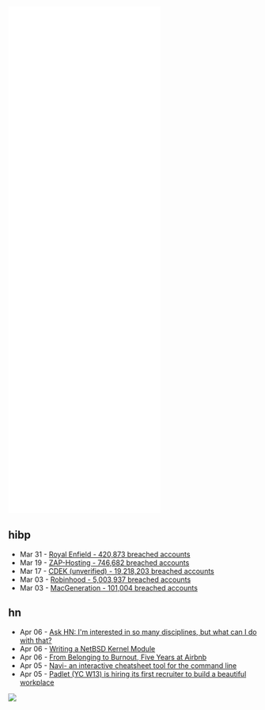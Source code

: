 ![Metrics](https://raw.githubusercontent.com/phixion/phixion/master/metrics.svg)

## hibp

<!--
for https://github.com/phixion/phixion/blob/main/.github/workflows/feeds.yml
-->
<!--START_SECTION:haveibeenpwnd-->
- Mar 31 - [Royal Enfield - 420,873 breached accounts](https://haveibeenpwned.com/PwnedWebsites#RoyalEnfield)
- Mar 19 - [ZAP-Hosting - 746,682 breached accounts](https://haveibeenpwned.com/PwnedWebsites#ZAPHosting)
- Mar 17 - [CDEK (unverified) - 19,218,203 breached accounts](https://haveibeenpwned.com/PwnedWebsites#CDEK)
- Mar 03 - [Robinhood - 5,003,937 breached accounts](https://haveibeenpwned.com/PwnedWebsites#Robinhood)
- Mar 03 - [MacGeneration - 101,004 breached accounts](https://haveibeenpwned.com/PwnedWebsites#MacGeneration)
<!--END_SECTION:haveibeenpwnd-->

## hn

<!--
for https://github.com/phixion/phixion/blob/main/.github/workflows/feeds.yml
-->
<!--START_SECTION:hn-->
- Apr 06 - [Ask HN: I'm interested in so many disciplines, but what can I do with that?](https://news.ycombinator.com/item?id=30928105)
- Apr 06 - [Writing a NetBSD Kernel Module](https://saurvs.github.io/post/writing-netbsd-kern-mod/)
- Apr 06 - [From Belonging to Burnout, Five Years at Airbnb](https://news.techworkerscoalition.org/2022/04/05/issue-5/)
- Apr 05 - [Navi- an interactive cheatsheet tool for the command line](https://github.com/denisidoro/navi)
- Apr 05 - [Padlet (YC W13) is hiring its first recruiter to build a beautiful workplace](http://padlet.jobs/recruiter-sf)
<!--END_SECTION:hn-->

<!--
for https://yhype.me
-->
![](https://hit.yhype.me/github/profile?user_id=13013670)
